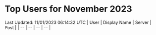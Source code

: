 # Top Users for November 2023
Last Updated: 11/01/2023 06:14:32 UTC
| User | Display Name | Server | Post |
| -- | -- | -- | -- |
